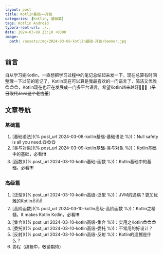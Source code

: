 ```yaml
---
layout: post
title: Kotlin基础——开始
categories: [Kotlin, 基础篇]
tags: Kotlin Android
typora-root-url: ./..
date: 2024-03-08 23:10 +0800
image:
  path: /assets/img/2024-03-08-kotlin基础-开始/banner.jpg
---
```

## 前言

自从学习完Kotlin，一直想把学习过程中的笔记总结起来发一下，现在总算有时间整理一下以前的笔记了，Kotlin现在可以算是我最喜欢的一门语言了，简洁又优雅:heart_eyes::heart_eyes::heart_eyes:，Kotlin现在也正在发展成一门多平台语言，希望Kotlin越来越好:clap::clap::clap:（~~早日取代Java这个老古董~~）

## 文章导航

### 基础篇
1.   [基础语法]({% post_url 2024-03-08-kotlin基础-基础语法 %})：Null safety is all you need.:yum::yum::yum:
2.   [类与对象]({% post_url 2024-03-09-kotlin基础-类与对象 %})：Kotlin基础中的基础，必看:exclamation::exclamation::exclamation:
3.   [函数]({% post_url 2024-03-10-kotlin基础-函数 %})：Kotlin基础中的基础，必看:exclamation::exclamation::exclamation:

### 高级篇
1.   [泛型]({% post_url 2024-03-10-kotlin高级-泛型 %})：JVM的通病？更加优雅的Kotlin:v::v::v:
2.   [高阶函数]({% post_url 2024-03-10-kotlin高级-高阶函数 %})：Kotlin之精髓，It makes Kotlin Kotlin，必看:exclamation::exclamation::exclamation:
3.   [集合]({% post_url 2024-03-10-kotlin高级-集合 %})：实用之Kotlin:sunglasses::sunglasses::sunglasses:
4.   [委托]({% post_url 2024-03-10-kotlin高级-委托 %})：不常用的好设计？
5.   [反射]({% post_url 2024-03-10-kotlin高级-反射 %})：Kotlin的遗憾是什么？
6.   协程（编辑中，敬请期待）

